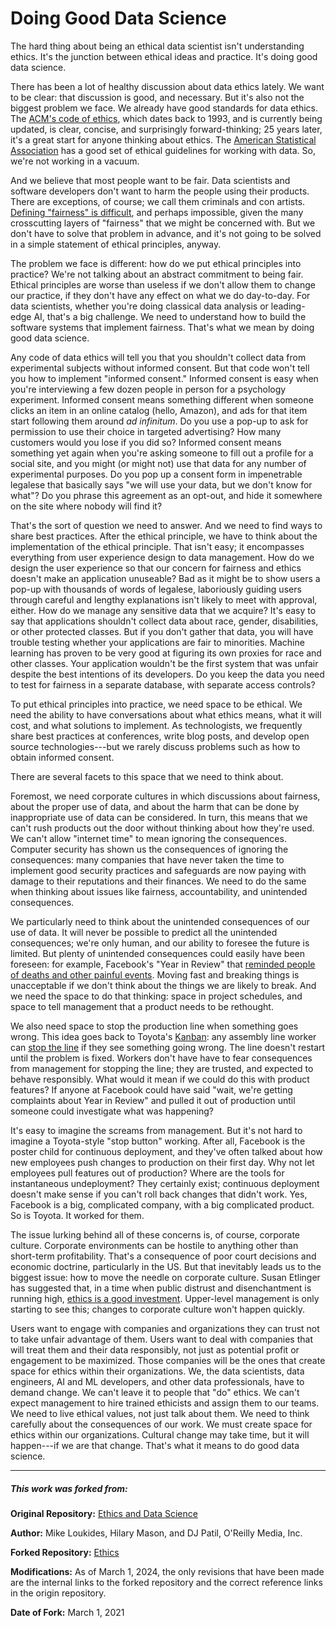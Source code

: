 
Doing Good Data Science
=======================

The hard thing about being an ethical data scientist isn't understanding
ethics. It's the junction between ethical ideas and practice. It's doing
good data science.

There has been a lot of healthy discussion about data ethics lately. We
want to be clear: that discussion is good, and necessary. But it's also
not the biggest problem we face. We already have good standards for data
ethics. The [ACM's code of ethics](http://bit.ly/2zUY4E7), which dates
back to 1993, and is currently being updated, is clear, concise, and
surprisingly forward-thinking; 25 years later, it's a great start for
anyone thinking about ethics. The [American Statistical
Association](http://bit.ly/2mzaMPw) has a good set of ethical guidelines
for working with data. So, we're not working in a vacuum.

And we believe that most people want to be fair. Data scientists and
software developers don't want to harm the people using their products.
There are exceptions, of course; we call them criminals and con artists.
[Defining "fairness" is
difficult](http://bit.ly/problem-build-fair-sys), and perhaps
impossible, given the many crosscutting layers of "fairness" that we
might be concerned with. But we don't have to solve that problem in
advance, and it's not going to be solved in a simple statement of
ethical principles, anyway.

The problem we face is different: how do we put ethical principles into
practice? We're not talking about an abstract commitment to being fair.
Ethical principles are worse than useless if we don't allow them to
change our practice, if they don't have any effect on what we do
day-to-day. For data scientists, whether you're doing classical data
analysis or leading-edge AI, that's a big challenge. We need to
understand how to build the software systems that implement fairness.
That's what we mean by doing good data science.

Any code of data ethics will tell you that you shouldn't collect data
from experimental subjects without informed consent. But that code won't
tell you how to implement "informed consent." Informed consent is easy
when you're interviewing a few dozen people in person for a psychology
experiment. Informed consent means something different when someone
clicks an item in an online catalog (hello, Amazon), and ads for that
item start following them around *ad infinitum*. Do you use a pop-up to
ask for permission to use their choice in targeted advertising? How many
customers would you lose if you did so? Informed consent means something
yet again when you're asking someone to fill out a profile for a social
site, and you might (or might not) use that data for any number of
experimental purposes. Do you pop up a consent form in impenetrable
legalese that basically says "we will use your data, but we don't know
for what"? Do you phrase this agreement as an opt-out, and hide it
somewhere on the site where nobody will find it?

That's the sort of question we need to answer. And we need to find ways
to share best practices. After the ethical principle, we have to think
about the implementation of the ethical principle. That isn't easy; it
encompasses everything from user experience design to data management.
How do we design the user experience so that our concern for fairness
and ethics doesn't make an application unuseable? Bad as it might be to
show users a pop-up with thousands of words of legalese, laboriously
guiding users through careful and lengthy explanations isn't likely to
meet with approval, either. How do we manage any sensitive data that we
acquire? It's easy to say that applications shouldn't collect data about
race, gender, disabilities, or other protected classes. But if you don't
gather that data, you will have trouble testing whether your
applications are fair to minorities. Machine learning has proven to be
very good at figuring its own proxies for race and other classes. Your
application wouldn't be the first system that was unfair despite the
best intentions of its developers. Do you keep the data you need to test
for fairness in a separate database, with separate access controls?

To put ethical principles into practice, we need space to be ethical. We
need the ability to have conversations about what ethics means, what it
will cost, and what solutions to implement. As technologists, we
frequently share best practices at conferences, write blog posts, and
develop open source technologies---but we rarely discuss problems such
as how to obtain informed consent.

There are several facets to this space that we need to think about.

Foremost, we need corporate cultures in which discussions about
fairness, about the proper use of data, and about the harm that can be
done by inappropriate use of data can be considered. In turn, this means
that we can't rush products out the door without thinking about how
they're used. We can't allow "internet time" to mean ignoring the
consequences. Computer security has shown us the consequences of
ignoring the consequences: many companies that have never taken the time
to implement good security practices and safeguards are now paying with
damage to their reputations and their finances. We need to do the same
when thinking about issues like fairness, accountability, and unintended
consequences.

We particularly need to think about the unintended consequences of our
use of data. It will never be possible to predict all the unintended
consequences; we're only human, and our ability to foresee the future is
limited. But plenty of unintended consequences could easily have been
foreseen: for example, Facebook's "Year in Review" that [reminded people
of deaths and other painful events](http://bit.ly/2JJBaPI). Moving fast
and breaking things is unacceptable if we don't think about the things
we are likely to break. And we need the space to do that thinking: space
in project schedules, and space to tell management that a product needs
to be rethought.

We also need space to stop the production line when something goes
wrong. This idea goes back to Toyota's
[Kanban](https://en.wikipedia.org/wiki/Kanban): any assembly line worker
can [stop the line](https://en.wikipedia.org/wiki/Autonomation) if they
see something going wrong. The line doesn't restart until the problem is
fixed. Workers don't have have to fear consequences from management for
stopping the line; they are trusted, and expected to behave responsibly.
What would it mean if we could do this with product features? If anyone
at Facebook could have said "wait, we're getting complaints about Year
in Review" and pulled it out of production until someone could
investigate what was happening?

It's easy to imagine the screams from management. But it's not hard to
imagine a Toyota-style "stop button" working. After all, Facebook is the
poster child for continuous deployment, and they've often talked about
how new employees push changes to production on their first day. Why not
let employees pull features out of production? Where are the tools for
instantaneous undeployment? They certainly exist; continuous deployment
doesn't make sense if you can't roll back changes that didn't work. Yes,
Facebook is a big, complicated company, with a big complicated product.
So is Toyota. It worked for them.

The issue lurking behind all of these concerns is, of course, corporate
culture. Corporate environments can be hostile to anything other than
short-term profitability. That's a consequence of poor court decisions
and economic doctrine, particularly in the US. But that inevitably leads
us to the biggest issue: how to move the needle on corporate culture.
Susan Etlinger has suggested that, in a time when public distrust and
disenchantment is running high, [ethics is a good
investment](http://bit.ly/2O4Iuc1). Upper-level management is only
starting to see this; changes to corporate culture won't happen quickly.

Users want to engage with companies and organizations they can trust not
to take unfair advantage of them. Users want to deal with companies that
will treat them and their data responsibly, not just as potential profit
or engagement to be maximized. Those companies will be the ones that
create space for ethics within their organizations. We, the data
scientists, data engineers, AI and ML developers, and other data
professionals, have to demand change. We can't leave it to people that
"do" ethics. We can't expect management to hire trained ethicists and
assign them to our teams. We need to live ethical values, not just talk
about them. We need to think carefully about the consequences of our
work. We must create space for ethics within our organizations. Cultural
change may take time, but it will happen---if we are that change. That's
what it means to do good data science.

---

##### This work was forked from:

**Original Repository:** [Ethics and Data Science](https://resources.oreilly.com/examples/0636920203964)

**Author:** Mike Loukides, Hilary Mason, and DJ Patil, O'Reilly Media, Inc.

**Forked Repository:** [Ethics](github.com/jasonkronemeyer/ethics)

**Modifications:** As of March 1, 2024, the only revisions that have been made are the internal links to the forked repository and the correct reference links in the origin repository.

**Date of Fork:** March 1, 2021
